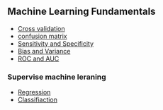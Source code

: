 ## Machine Learning Fundamentals
* <a href="https://www.youtube.com/watch?v=fSytzGwwBVw&list=PLblh5JKOoLUICTaGLRoHQDuF_7q2GfuJF&index=2"> Cross validation </a>
* <a href="https://www.youtube.com/watch?v=Kdsp6soqA7o&list=PLblh5JKOoLUICTaGLRoHQDuF_7q2GfuJF&index=3"> confusion matrix </a>
* <a href="https://www.youtube.com/watch?v=vP06aMoz4v8&list=PLblh5JKOoLUICTaGLRoHQDuF_7q2GfuJF&index=4">  Sensitivity and Specificity </a>
* <a href="https://www.youtube.com/watch?v=EuBBz3bI-aA&list=PLblh5JKOoLUICTaGLRoHQDuF_7q2GfuJF&index=6"> Bias and Variance </a>
* <a href="https://www.youtube.com/watch?v=4jRBRDbJemM&list=PLblh5JKOoLUICTaGLRoHQDuF_7q2GfuJF&index=7">ROC and AUC </a>

### Supervise machine leraning 
* <a href="https://www.youtube.com/watch?v=sca5rQ9x1cA&list=PLkDaE6sCZn6FNC6YRfRQc_FbeQrF8BwGI&index=4"> Regression </a>
* <a href="https://www.youtube.com/watch?v=hh6gE0LxfO8&list=PLkDaE6sCZn6FNC6YRfRQc_FbeQrF8BwGI&index=5"> Classifiaction </a>


